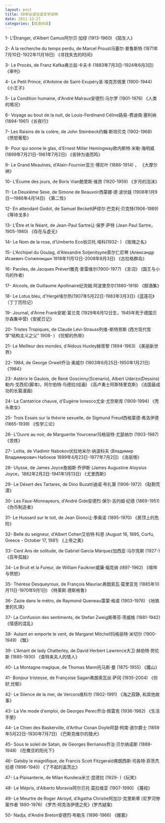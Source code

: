 ```yaml
---
layout: post
title: 50本必读法语文学读物
date: 2011-12-27
categories: [双语阅读]  
---
```


1- L'Étranger, d'Albert Camus阿尔贝·加缪 (1913-1960) 《陌生人》

2- À la recherche du temps perdu, de Marcel Proust马塞尔·普鲁斯特 (1871年7月10日-1922年11月18日) 《寻找失去的时间》

3- Le Procès, de Franz Kafka弗兰兹·卡夫卡 (1883年7月3日-1924年6月3日) 《审判》

4- Le Petit Prince, d'Antoine de Saint-Exupéry圣·埃克苏佩里 (1900-1944) 《小王子》

5- La Condition humaine, d'André Malraux安德烈·马尔罗 (1901-1976) 《人类的境况》

6- Voyage au bout de la nuit, de Louis-Ferdinand Céline路易-费迪南·塞利纳 (1894-1961)《长夜行》

7- Les Raisins de la colère, de John Steinbeck约翰·斯坦贝克 (1902-1968) 《愤怒葡萄》

8- Pour qui sonne le glas, d'Ernest Miller Hemingway欧内斯特·米勒·海明威 (1899年7月21日-1961年7月2日) 《丧钟为谁而鸣》

9- Le Grand Meaulnes, d'Alain-Fournier亚兰·傅尼叶 (1886-1914) ， 《大摩尔纳》

10- L'Écume des jours, de Boris Vian鲍里斯·维昂 (1920-1959) 《岁月的泡沫》

11- Le Deuxième Sexe, de Simone de Beauvoir西蒙娜·德·波伏娃 (1908年1月9日—1986年4月14日) 《第二性》

12- En attendant Godot, de Samuel Beckett萨缪尔·巴克利·贝克特(1906-1989) 《等待戈多》

13- L'Être et le Néant, de Jean-Paul Sartre让·保罗·萨特 (Jean Paul Sartre，1905-1980) 《存在与虚无》

14- Le Nom de la rose, d'Umberto Eco翁贝托.埃科(1932- ) 《玫瑰之名》

15- L'Archipel du Goulag, d'Alexandre Soljenitsyne索尔仁尼琴 (Александр Исаевич Солженицын 1918年11月12日-2008年8月3日) 《古拉格群岛》

16- Paroles, de Jacques Prévert雅克·普雷维尔(1900-1977) 《言词》 (国王与小鸟的作者)

17- Alcools, de Guillaume Apollinaire纪尧姆.阿波里奈尔(1880-1918) 《醇酒集》

18- Le Lotus bleu, d'Hergé埃尔热(1907年5月22日-1983年3月3日)《蓝莲花》（丁丁历险记）

19- Journal, d'Anne Frank安妮·富兰克 (1929年6月12日生，1945年死于德国贝尔森集中营)《安妮日记》

20- Tristes Tropiques, de Claude Lévi-Strauss列维-斯特劳斯 (西方现代哲学“结构主义之父” 1908- ) 《忧郁的热带》

21- Le Meilleur des mondes, d'Aldous Huxley赫胥黎 (1894-1963) 《美丽新世界》

22- 1984, de George Orwell乔治·奥威尔 (1903年6月25日-1950年1月21日) 《1984》

23- Astérix le Gaulois, de René Goscinny(Scenario), Albert Uderzo(Dessins)勒内·戈西尼(脚本)，阿尔伯特·乌德拉(绘画) 《高卢勇士阿斯特里克斯》 (法国最成功的长篇漫画)

24- La Cantatrice chauve, d'Eugène Ionesco尤金·尤奈斯库 (1909-1994) 《秃头歌女》

25- Trois Essais sur la théorie sexuelle, de Sigmund Freud西格蒙德·弗洛伊德 (1865-1939) 《性学三论》

26- L'Ouvre au noir, de Marguerite Yourcenar玛格丽特·尤瑟纳尔 (1903-1987) 《苦炼》

27- Lolita, de Vladimir Nabokov伏拉地米尔·纳波科夫 (Владимир Владимирович Набоков 1899年4月23日-1977年7月2日) 《洛丽塔》

28- Ulysse, de James Joyce詹姆斯·乔伊斯 (James Augustine Aloysius Joyce，1882年2月2日-1941年1月13日) 《尤里西斯》

29- Le Désert des Tartares, de Dino Buzatti迪诺·布扎第 (1906-1972) 《鞑靼荒漠》

30- Les Faux-Monnayeurs, d'André Gide安德烈·保尔·吉约姆·纪德 (1869-1951) 《伪币制造者》

31- Le Hussard sur le toit, de Jean Giono让·季奥诺 (1895-1970) 《房顶上的危险》

32- Belle du seigneur, d'Albert Cohen艾伯特·科恩 (August 16, 1895, Corfu, Greece - October 17, 1981) 《上帝之美》

33- Cent Ans de solitude, de Gabriel García Márquez加西亚·马尔克斯 (1927-) 《百年孤独》

34- Le Bruit et la Fureur, de William Faulkner威廉·福克纳 (l897-1962) 《喧哗与愤怒》

35- Thérèse Desqueyroux, de François Mauriac弗朗索瓦·莫里亚克 (1885年10月11日-1970年9月1日) 《特莱斯.德斯格鲁》

36- Zazie dans le métro, de Raymond Queneau雷蒙·格诺 (1903-1976) 《地铁里的扎琪》

37- La Confusion des sentiments, de Stefan Zweig斯蒂芬·茨威格 (1881-1942) 《情感的混乱》

38- Autant en emporte le vent, de Margaret Mitchell玛格丽特·米切尔 (1900-1949) 《飘》

39- L'Amant de lady Chatterley, de David Herbert Lawrence大卫·赫伯特·劳伦斯 (1885-1930) 《查特来夫人的情人》

40- La Montagne magique, de Thomas Mann托马斯·曼 (1875-1955) 《魔山》

41- Bonjour tristesse, de Françoise Sagan弗朗索瓦丝·萨冈 (1935-2004) 《你好,忧郁》

42- Le Silence de la mer, de Vercors维科尔 (1902-1991) 《海之寂静, 和其他故事》

43- La Vie mode d'emploi, de Georges Perec乔治·佩雷克 (1936-1982) 《生活手册》

44- Le Chien des Baskerville, d'Arthur Conan Doyle阿瑟·柯南·道尔爵士 (1859年5月22日-1930年7月7日) 《巴斯克维尔的猎犬》

45- Sous le soleil de Satan, de Georges Bernanos乔治·贝尔纳诺斯 (1888-1948) 《在撒旦的阳光下》

46- Gatsby le magnifique, de Francis Scott Fitzgerald弗朗西斯·司各特·菲茨杰拉德 (1896-1940) 《了不起的盖茨比》

47- La Plaisanterie, de Milan Kundera米兰·昆德拉 (1929- )《玩笑》

48- Le Mépris, d'Alberto Moravia阿尔贝托·莫拉维亚 (1907-1990) 《蔑视》

49- Le Meurtre de Roger Akroyd, d'Agatha Christie阿加沙·克里斯蒂 (尼罗河惨案作者 1890-1976) 《罗杰·阿克洛伊德之死》(罗杰疑案)

50- Nadja, d'André Breton安德烈·布勒东 (1896-1966) 《娜嘉》

